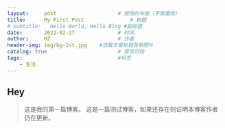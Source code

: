 ```yaml
---
layout:     post                    # 使用的布局（不需要改）
title:      My First Post               # 标题 
# subtitle:   Hello World, Hello Blog #副标题
date:       2022-02-27              # 时间
author:     HZ                      # 作者
header-img: img/bg-1st.jpg    #这篇文章标题背景图片
catalog: true                       # 是否归档
tags:                               #标签
    - 生活
---
```


## Hey
>这是我的第一篇博客。
这是一篇测试博客，如果还存在则证明本博客作者仍在更新。
